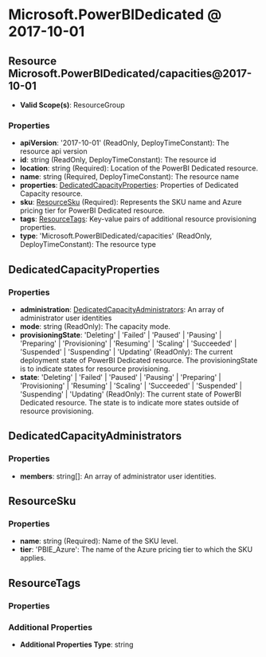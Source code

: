 # Microsoft.PowerBIDedicated @ 2017-10-01

## Resource Microsoft.PowerBIDedicated/capacities@2017-10-01
* **Valid Scope(s)**: ResourceGroup
### Properties
* **apiVersion**: '2017-10-01' (ReadOnly, DeployTimeConstant): The resource api version
* **id**: string (ReadOnly, DeployTimeConstant): The resource id
* **location**: string (Required): Location of the PowerBI Dedicated resource.
* **name**: string (Required, DeployTimeConstant): The resource name
* **properties**: [DedicatedCapacityProperties](#dedicatedcapacityproperties): Properties of Dedicated Capacity resource.
* **sku**: [ResourceSku](#resourcesku) (Required): Represents the SKU name and Azure pricing tier for PowerBI Dedicated resource.
* **tags**: [ResourceTags](#resourcetags): Key-value pairs of additional resource provisioning properties.
* **type**: 'Microsoft.PowerBIDedicated/capacities' (ReadOnly, DeployTimeConstant): The resource type

## DedicatedCapacityProperties
### Properties
* **administration**: [DedicatedCapacityAdministrators](#dedicatedcapacityadministrators): An array of administrator user identities
* **mode**: string (ReadOnly): The capacity mode.
* **provisioningState**: 'Deleting' | 'Failed' | 'Paused' | 'Pausing' | 'Preparing' | 'Provisioning' | 'Resuming' | 'Scaling' | 'Succeeded' | 'Suspended' | 'Suspending' | 'Updating' (ReadOnly): The current deployment state of PowerBI Dedicated resource. The provisioningState is to indicate states for resource provisioning.
* **state**: 'Deleting' | 'Failed' | 'Paused' | 'Pausing' | 'Preparing' | 'Provisioning' | 'Resuming' | 'Scaling' | 'Succeeded' | 'Suspended' | 'Suspending' | 'Updating' (ReadOnly): The current state of PowerBI Dedicated resource. The state is to indicate more states outside of resource provisioning.

## DedicatedCapacityAdministrators
### Properties
* **members**: string[]: An array of administrator user identities.

## ResourceSku
### Properties
* **name**: string (Required): Name of the SKU level.
* **tier**: 'PBIE_Azure': The name of the Azure pricing tier to which the SKU applies.

## ResourceTags
### Properties
### Additional Properties
* **Additional Properties Type**: string

